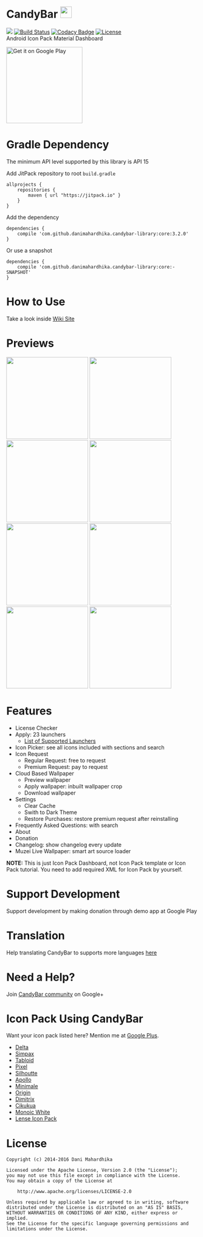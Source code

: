 # CandyBar <img src="https://drive.google.com/uc?id=0B0f4ypHfNKm5b0w5SklmMldvajg" width="30">
[![](https://jitpack.io/v/danimahardhika/candybar-library.svg)](https://jitpack.io/#danimahardhika/candybar-library) [![Build Status](https://travis-ci.org/danimahardhika/candybar-library.svg?branch=master)](https://travis-ci.org/danimahardhika/candybar-library) [![Codacy Badge](https://api.codacy.com/project/badge/Grade/108f01d34ab2456b866c5700f03591a5)](https://www.codacy.com/app/danimahardhika/candybar-library?utm_source=github.com&amp;utm_medium=referral&amp;utm_content=danimahardhika/candybar-library&amp;utm_campaign=Badge_Grade) [![License](https://img.shields.io/badge/License-Apache%202.0-blue.svg)](https://opensource.org/licenses/Apache-2.0) 
<br>Android Icon Pack Material Dashboard
<p><a href='https://play.google.com/store/apps/details?id=com.material.dashboard.candybar.demo&pcampaignid=MKT-Other-global-all-co-prtnr-py-PartBadge-Mar2515-1'><img alt='Get it on Google Play' src='https://play.google.com/intl/en_us/badges/images/generic/en_badge_web_generic.png' width="200"/></a></p>

# Gradle Dependency
The minimum API level supported by this library is API 15

Add JitPack repository to root ```build.gradle```
```Gradle
allprojects {
    repositories {
        maven { url "https://jitpack.io" }
    }
}
```
Add the dependency
```Gradle
dependencies {
    compile 'com.github.danimahardhika.candybar-library:core:3.2.0'
}
```
Or use a snapshot
```Gradle
dependencies {
    compile 'com.github.danimahardhika.candybar-library:core:-SNAPSHOT'
}
```

# How to Use
Take a look inside [Wiki Site](https://github.com/danimahardhika/candybar-library/wiki)

# Previews
<img src="https://raw.githubusercontent.com/danimahardhika/candybar-library/master/screenshots/home.jpg" width="215"/> <img src="https://raw.githubusercontent.com/danimahardhika/candybar-library/master/screenshots/navigation_drawer.jpg" width="215"/> <img src="https://raw.githubusercontent.com/danimahardhika/candybar-library/master/screenshots/changelog.jpg" width="215"/> <img src="https://raw.githubusercontent.com/danimahardhika/candybar-library/master/screenshots/icon_request.jpg" width="215"/>
<img src="https://raw.githubusercontent.com/danimahardhika/candybar-library/master/screenshots/cloud_wallpapers.jpg" width="215"/> <img src="https://raw.githubusercontent.com/danimahardhika/candybar-library/master/screenshots/wallpaper_preview.jpg" width="215"/> <img src="https://raw.githubusercontent.com/danimahardhika/candybar-library/master/screenshots/icons.jpg" width="215"/> <img src="https://raw.githubusercontent.com/danimahardhika/candybar-library/master/screenshots/settings.jpg" width="215"/>

# Features
* License Checker
* Apply: 23 launchers
  * [List of Supported Launchers](https://github.com/danimahardhika/candybar-library/wiki/List-of-Supported-Launcher)
* Icon Picker: see all icons included with sections and search
* Icon Request
  * Regular Request: free to request
  * Premium Request: pay to request
* Cloud Based Wallpaper
  * Preview wallpaper
  * Apply wallpaper: inbuilt wallpaper crop
  * Download wallpaper
* Settings
  * Clear Cache
  * Swith to Dark Theme
  * Restore Purchases: restore premium request after reinstalling
* Frequently Asked Questions: with search
* About
* Donation
* Changelog: show changelog every update
* Muzei Live Wallpaper: smart art source loader

**NOTE:** This is just Icon Pack Dashboard, not Icon Pack template or Icon Pack tutorial. You need to add required XML for Icon Pack by yourself.

# Support Development
Support development by making donation through demo app at Google Play

# Translation
Help translating CandyBar to supports more languages [here](http://danimahardhika.oneskyapp.com/collaboration/project?id=245866)

# Need a Help?
Join [CandyBar community](https://plus.google.com/communities/113391514858983102172) on Google+

# Icon Pack Using CandyBar
Want your icon pack listed here? Mention me at [Google Plus](https://plus.google.com/u/1/+DaniMahardhika).
* [Delta](https://play.google.com/store/apps/details?id=website.leifs.delta)
* [Simpax](https://play.google.com/store/apps/details?id=com.sikebo.simpax.icons)
* [Tabloid](https://play.google.com/store/apps/details?id=com.indigomadina.tabloid)
* [Pixel](https://play.google.com/store/apps/details?id=com.themezilla.pixelui)
* [Silhoutte](https://play.google.com/store/apps/details?id=com.xonyxltd.icon.silhouettedonate)
* [Apollo](https://play.google.com/store/apps/details?id=com.solarium.apollo)
* [Minimale](https://play.google.com/store/apps/details?id=com.mowmo.minimale)
* [Origin](https://play.google.com/store/apps/details?id=com.mojojojodevlabs.origin)
* [Dimitrix](https://play.google.com/store/apps/details?id=com.darin.dimitrix)
* [Cikukua](https://play.google.com/store/apps/details?id=com.setio.budi.cikukua.icons)
* [Monoic White](https://play.google.com/store/apps/details?id=com.kdpixels.iconpacks.monoic)
* [Lense Icon Pack](https://play.google.com/store/apps/details?id=ru.xorrisont.lens)

# License
```
Copyright (c) 2014-2016 Dani Mahardhika

Licensed under the Apache License, Version 2.0 (the "License");
you may not use this file except in compliance with the License.
You may obtain a copy of the License at

    http://www.apache.org/licenses/LICENSE-2.0

Unless required by applicable law or agreed to in writing, software
distributed under the License is distributed on an "AS IS" BASIS,
WITHOUT WARRANTIES OR CONDITIONS OF ANY KIND, either express or implied.
See the License for the specific language governing permissions and
limitations under the License.
```
